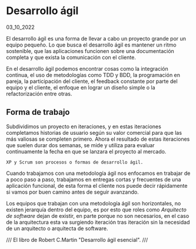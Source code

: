 # Desarrollo ágil
03_10_2022

El desarrollo ágil es una forma de llevar a cabo un proyecto grande por un equipo pequeño. Lo que busca el desarrollo ágil es mantener un ritmo sostenible, que las aplicaciones funcionen sobre una documentación completa y que exista la comunicación con el cliente.

En el desarrollo ágil podemos encontrar cosas como la integración continua, el uso de metodologías como TDD y BDD, la programación en pareja, la participación del cliente, el feedback constante por parte del equipo y el cliente, el enfoque en lograr un diseño simple o la refactorización entre otras.

## Forma de trabajo

Subdividimos un proyecto en iteraciones, y en estas iteraciones completamos historias de usuario según su valor comercial para que las más valiosas se completen primero. Ahora el resultado de estas iteraciones que suelen durar dos semanas, se mide y utiliza para evaluar continuamente la fecha en que se lanzara el proyecto al mercado.

	XP y Scrum son procesos o formas de desarrollo ágil.

Cuando trabajamos con una metodología ágil nos enfocamos en trabajar de a poco paso a paso, trabajamos en entregas cortas y frecuentes de una aplicación funcional, de esta forma el cliente nos puede decir rápidamente si vamos por buen camino antes de seguir avanzando.

Los equipos que trabajan con una metodología ágil son horizontales, no existen jerarquía dentro del equipo, es por esto que roles como *Arquitecto de software* dejan de existir, en parte porque no son necesarios, en el caso de la arquitectura esta va surgiendo iteración tras iteración sin la necesidad de un arquitecto o arquitecta de software.

///
El libro de Robert C.Martin "Desarrollo ágil esencial".
///